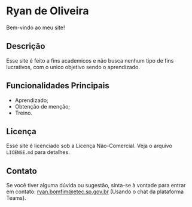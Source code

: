 # Ryan de Oliveira

Bem-vindo ao meu site!

## Descrição
Esse site é feito a fins academicos e não busca nenhum tipo de fins lucrativos, com o unico objetivo sendo o aprendizado.

## Funcionalidades Principais
- Aprendizado;
- Obtenção de menção;
- Treino.

## Licença
Esse site é licenciado sob a Licença Não-Comercial. Veja o arquivo `LICENSE.md` para detalhes.


## Contato
Se você tiver alguma dúvida ou sugestão, sinta-se à vontade para entrar em contato: ryan.bomfim@etec.sp.gov.br (Usando o chat da plataforma Teams).
